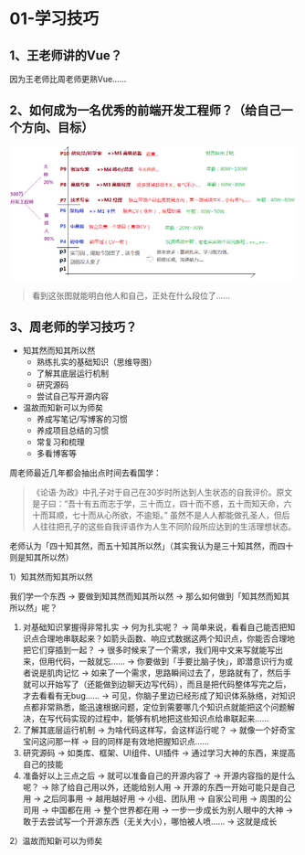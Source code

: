 # 01-学习技巧

## 1、王老师讲的Vue？

因为王老师比周老师更熟Vue……

## 2、如何成为一名优秀的前端开发工程师？（给自己一个方向、目标）

![目标方向图](assets/img/2020-05-17-23-38-36.png)

> 看到这张图就能明白他人和自己，正处在什么段位了……

## 3、周老师的学习技巧？

- 知其然而知其所以然
  - 熟练扎实的基础知识（思维导图）
  - 了解其底层运行机制
  - 研究源码
  - 尝试自己写开源内容
- 温故而知新可以为师矣
  - 养成写笔记/写博客的习惯
  - 养成项目总结的习惯
  - 常复习和梳理
  - 多看博客等

周老师最近几年都会抽出点时间去看国学：

> 《论语·为政》中孔子对于自己在30岁时所达到人生状态的自我评价。原文是子曰：“吾十有五而志于学，三十而立，四十而不惑，五十而知天命，六十而耳顺，七十而从心所欲，不逾矩。” 虽然不是人人都能做孔圣人，但后人往往把孔子的这些自我评语作为人生不同阶段所应达到的生活理想状态。

老师认为「四十知其然，而五十知其所以然」（其实我认为是三十知其然，而四十则是知其所以然）

1）知其然而知其所以然

我们学一个东西 -> 要做到知其然而知其所以然 -> 那么如何做到「知其然而知其所以然」呢？

1. 对基础知识掌握得非常扎实 -> 何为扎实呢？ -> 简单来说，看看自己能否把知识点合理地串联起来？如箭头函数、响应式数据这两个知识点，你能否合理地把它们穿插到一起？ -> 很多时候来了一个需求，我们用中文来写就能写出来，但用代码，一敲就忘…… -> 你要做到「手要比脑子快」，即潜意识行为或者说是肌肉记忆 -> 如来了一个需求，思路瞬间过去了，思路就有了，然后手就可以开始写了（还能做到边聊天边写代码），而且是把代码整体写完之后，才去看看有无bug…… -> 可见，你脑子里边已经形成了知识体系脉络，对知识点都非常熟悉，能迅速根据问题，定位到需要哪几个知识点就能把这个问题解决，在写代码实现的过程中，能够有机地把这些知识点给串联起来……
2. 了解其底层运行机制 -> 为啥代码这样写，会这样运行呢？ -> 就像一个好奇宝宝问这问那一样 -> 目的同样是有效地把握知识点……
3. 研究源码 -> 如类库、框架、UI组件、UI插件 -> 通过学习大神的东西，来提高自己的技能
4. 准备好以上三点之后 -> 就可以准备自己的开源内容了 -> 开源内容指的是什么呢？ -> 除了给自己用以外，还能给别人用 -> 开源的东西一开始可能只是自己用 -> 之后同事用 -> 越用越好用 -> 小组、团队用 -> 自家公司用 -> 周围的公司用 -> 中国都在用 -> 整个世界都在用 -> 一步一步成长为别人眼中的大神  -> 敢于去尝试写一个开源东西（无关大小），哪怕被人喷…… -> 这就是成长

2）温故而知新可以为师矣







